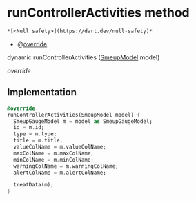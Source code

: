 


# runControllerActivities method




    *[<Null safety>](https://dart.dev/null-safety)*



- @[override](https://api.flutter.dev/flutter/dart-core/override-constant.html)

dynamic runControllerActivities
([SmeupModel](../../smeup_models_widgets_smeup_model/SmeupModel-class.md) model)

_override_






## Implementation

```dart
@override
runControllerActivities(SmeupModel model) {
  SmeupGaugeModel m = model as SmeupGaugeModel;
  id = m.id;
  type = m.type;
  title = m.title;
  valueColName = m.valueColName;
  maxColName = m.maxColName;
  minColName = m.minColName;
  warningColName = m.warningColName;
  alertColName = m.alertColName;

  treatData(m);
}
```








